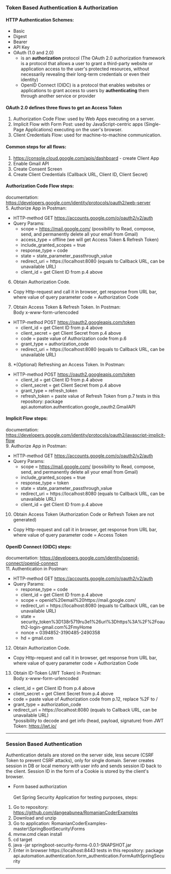 ### Token Based Authentication & Authorization
#### HTTP Authentication Schemes:
 - Basic
 - Digest
 - Bearer
 - API Key
 - OAuth (1.0 and 2.0)
   - is an <b>authorization</b> protocol (The OAuth 2.0 authorization framework is a protocol 
 that allows a user to grant a third-party website or application access to the user's protected resources, 
 without necessarily revealing their long-term credentials or even their identity)
   - OpenID Connect (OIDC) is a protocol that enables websites or applications to grant access to users 
by <b>authenticating</b> them through another service or provider
 
#### OAuth 2.0 defines three flows to get an Access Token
1. Authorization Code Flow: used by Web Apps executing on a server.
2. Implicit Flow with Form Post: used by JavaScript-centric apps (Single-Page Applications) executing on the user's browser.
3. Client Credentials Flow: used for machine-to-machine communication.

#### Common steps for all flows:
1. https://console.cloud.google.com/apis/dashboard - create Client App
2. Enable Gmail API
3. Create Consent Screen
4. Create Client Credentials (Callback URL, Client ID, Client Secret)

#### Authorization Code Flow steps:
documentation: https://developers.google.com/identity/protocols/oauth2/web-server<br>
5. Authorize App in Postman:
 - HTTP-method GET https://accounts.google.com/o/oauth2/v2/auth
 - Query Params:
   - scope = https://mail.google.com/ (possibility to Read, compose, send, and permanently delete all your email from Gmail)
   - access_type = offline (we will get Access Token & Refresh Token)
   - include_granted_scopes = true
   - response_type = code
   - state = state_parameter_passthrough_value
   - redirect_uri = https://localhost:8080 (equals to Callback URL, can be unavailable URL)
   - client_id = get Client ID from p.4 above<br>
6. Obtain Authorization Code. 
 - Copy Http-request and call it in browser, get response from URL bar, 
 where value of query parameter code = Authorization Code
7. Obtain Access Token & Refresh Token. In Postman:<br>
   Body x-www-form-urlencoded
 - HTTP-method POST https://oauth2.googleapis.com/token
    - client_id = get Client ID from p.4 above<br>
    - client_secret = get Client Secret from p.4 above<br>
    - code = paste value of Authorization code from p.6
    - grant_type = authorization_code
    - redirect_uri = https://localhost:8080 (equals to Callback URL, can be unavailable URL)
8. *(Optional) Refreshing an Access Token. In Postman:
 - HTTP-method POST https://oauth2.googleapis.com/token
     - client_id = get Client ID from p.4 above<br>
     - client_secret = get Client Secret from p.4 above<br>
     - grant_type = refresh_token
     - refresh_token = paste value of Refresh Token from p.7
tests in this repository: package api.automation.authentication.google_oauth2.GmailAPI
 
#### Implicit Flow steps:
documentation: https://developers.google.com/identity/protocols/oauth2/javascript-implicit-flow<br>
9. Authorize App in Postman:
- HTTP-method GET https://accounts.google.com/o/oauth2/v2/auth
- Query Params:
    - scope = https://mail.google.com/ (possibility to Read, compose, send, and permanently delete all your email from Gmail)
    - include_granted_scopes = true
    - response_type = token
    - state = state_parameter_passthrough_value
    - redirect_uri = https://localhost:8080 (equals to Callback URL, can be unavailable URL)
    - client_id = get Client ID from p.4 above<br>
10. Obtain Access Token (Authorization Code or Refresh Token are not generated)
- Copy Http-request and call it in browser, get response from URL bar,
where value of query parameter code = Access Token

#### OpenID Connect (OIDC) steps:
documentation: https://developers.google.com/identity/openid-connect/openid-connect<br>
11. Authentication in Postman:
- HTTP-method GET https://accounts.google.com/o/oauth2/v2/auth
- Query Params:
    - response_type = code
    - client_id = get Client ID from p.4 above<br>
    - scope = openid%20email%20https://mail.google.com/
    - redirect_uri = https://localhost:8080 (equals to Callback URL, can be unavailable URL)
    - state = security_token%3D138r5719ru3e1%26url%3Dhttps%3A%2F%2Foauth2-login-gmail.com%2FmyHome
    - nonce = 0394852-3190485-2490358
    - hd = gmail.com
12. Obtain Authorization Code.
- Copy Http-request and call it in browser, get response from URL bar,
where value of query parameter code = Authorization Code
13. Obtain ID-Token (JWT Token) in Postman:<br>
Body x-www-form-urlencoded
 - client_id = get Client ID from p.4 above<br>
 - client_secret = get Client Secret from p.4 above<br>
 - code = paste value of Authorization code from p.12, replace %2F to /
 - grant_type = authorization_code
 - redirect_uri = https://localhost:8080 (equals to Callback URL, can be unavailable URL)<br>
*possibility to decode and get info (head, payload, signature) from JWT Token: https://jwt.io/

***

### Session Based Authentication
Authentication details are stored on the server side, less secure (CSRF Token to prevent CSRF attacks), only for single domain.
Server creates session in DB or local memory with user info and sends session ID back to the client.
Session ID in the form of a Cookie is stored by the client's browser.
 - Form based authorization<br><br>
Get Spring Security Application for testing purposes, steps:
1. Go to repository: https://github.com/dangeabunea/RomanianCoderExamples 
2. Download and unzip
3. Go to application: RomanianCoderExamples-master\SpringBootSecurity\Forms
4. mvnw.cmd clean install
5. cd target
6. java -jar springboot-security-forms-0.0.1-SNAPSHOT.jar
7. Enter in browser https://localhost:8443
tests in this repository: package api.automation.authentication.form_authentication.FormAuthSpringSecurity
***
